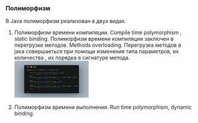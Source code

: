 ### Полиморфизм

В Java полиморфизм реализован в двух видах.

  1. Полиморфизм времени компиляции. Compile time polymorphism , static binding.
  Полиморфизм времени компиляции заключен в перегрузке методов. Methods overloading.
  Перегрузка методов в java совершаеться при помощи изменения типа параметров, их количества , их порядка в сигнатуре метода.
  <img src = "carbon.png" width = 200 height = 100></img>
 
 2. Полиморфизм времени выполнения. Run time polymorphism, dynamic binding.
